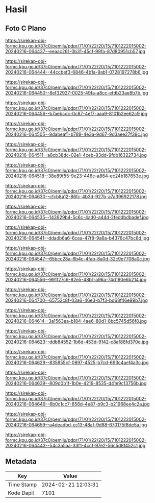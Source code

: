 # Hasil

## Foto C Plano

https://sirekap-obj-formc.kpu.go.id/37c0/pemilu/pdpr/71/01/22/20/15/7101222015002-20240216-064437--eeaac261-0b31-45cf-99fa-87d80951cb57.jpg

https://sirekap-obj-formc.kpu.go.id/37c0/pemilu/pdpr/71/01/22/20/15/7101222015002-20240216-064444--44ccbef3-6846-4b1a-9ab1-0728197278b6.jpg

https://sirekap-obj-formc.kpu.go.id/37c0/pemilu/pdpr/71/01/22/20/15/7101222015002-20240216-064450--8ef32927-0025-49fa-a8cc-efdb23ae8b7b.jpg

https://sirekap-obj-formc.kpu.go.id/37c0/pemilu/pdpr/71/01/22/20/15/7101222015002-20240216-064456--b7aebcdc-0c87-4ef7-aaa9-8101b2ee62c9.jpg

https://sirekap-obj-formc.kpu.go.id/37c0/pemilu/pdpr/71/01/22/20/15/7101222015002-20240216-064505--9dabeaf1-b789-4e3a-9d67-9d3aee27f39c.jpg

https://sirekap-obj-formc.kpu.go.id/37c0/pemilu/pdpr/71/01/22/20/15/7101222015002-20240216-064511--a8cb38dc-02e1-4ceb-83dd-9fdb16322734.jpg

https://sirekap-obj-formc.kpu.go.id/37c0/pemilu/pdpr/71/01/22/20/15/7101222015002-20240216-064518--38e89f55-9e23-446c-a864-ec24b187653e.jpg

https://sirekap-obj-formc.kpu.go.id/37c0/pemilu/pdpr/71/01/22/20/15/7101222015002-20240216-064630--cfcb8a12-86fc-4b3d-927b-a7a396922178.jpg

https://sirekap-obj-formc.kpu.go.id/37c0/pemilu/pdpr/71/01/22/20/15/7101222015002-20240216-064535--143929b4-5c6c-4ad0-a44d-2feddbdbadef.jpg

https://sirekap-obj-formc.kpu.go.id/37c0/pemilu/pdpr/71/01/22/20/15/7101222015002-20240216-064541--ddadb6a6-6cea-47f8-9a6a-b4376c47bc8d.jpg

https://sirekap-obj-formc.kpu.go.id/37c0/pemilu/pdpr/71/01/22/20/15/7101222015002-20240216-064547--65bcc28a-6b4c-4fab-8a0d-32c9e7708a0c.jpg

https://sirekap-obj-formc.kpu.go.id/37c0/pemilu/pdpr/71/01/22/20/15/7101222015002-20240216-064556--991f27c9-82e5-48b1-a96a-74d190e6b214.jpg

https://sirekap-obj-formc.kpu.go.id/37c0/pemilu/pdpr/71/01/22/20/15/7101222015002-20240216-064700--65752c8f-03a6-46e3-b7f3-bd68f46e99b7.jpg

https://sirekap-obj-formc.kpu.go.id/37c0/pemilu/pdpr/71/01/22/20/15/7101222015002-20240216-064614--3a1563ea-b184-4ae6-80d1-8bc5745d56f8.jpg

https://sirekap-obj-formc.kpu.go.id/37c0/pemilu/pdpr/71/01/22/20/15/7101222015002-20240216-064623--ddb84552-1b6d-453d-9142-c8af88fd370e.jpg

https://sirekap-obj-formc.kpu.go.id/37c0/pemilu/pdpr/71/01/22/20/15/7101222015002-20240216-064629--835855cf-0897-4525-b7cd-693c4aef4a3c.jpg

https://sirekap-obj-formc.kpu.go.id/37c0/pemilu/pdpr/71/01/22/20/15/7101222015002-20240216-064639--809d0b1f-1b0e-4219-8535-d41e9c13756b.jpg

https://sirekap-obj-formc.kpu.go.id/37c0/pemilu/pdpr/71/01/22/20/15/7101222015002-20240216-064649--6b0c1cc7-856d-4e87-b9c3-b21968ee4c2a.jpg

https://sirekap-obj-formc.kpu.go.id/37c0/pemilu/pdpr/71/01/22/20/15/7101222015002-20240216-064659--a4deadbd-cc13-48af-9d88-670175f8de5a.jpg

https://sirekap-obj-formc.kpu.go.id/37c0/pemilu/pdpr/71/01/22/20/15/7101222015002-20240216-064443--54c3a5aa-33f1-4ccf-97e2-56c5d8f452c1.jpg


## Metadata

| Key        | Value               |
| ---------- | ------------------- |
| Time Stamp | 2024-02-21 12:03:31 |
| Kode Dapil | 7101                |



